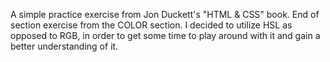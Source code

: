 A simple practice exercise from Jon Duckett's "HTML & CSS" book. End of section exercise from the COLOR section. I decided to utilize HSL as opposed to RGB, in order to get some time to play around with it and gain a better understanding of it.